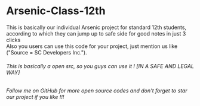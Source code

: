 # Arsenic-Class-12th
This is basically our individual Arsenic project for standard 12th students, according to which they can jump up to safe side for good notes in just 3 clicks<br>
Also you users can use this code for your project, just mention us like ("Source = SC Developers Inc.").<br>
<H6>This is basically a open src, so you guys can use it ! [IN A SAFE AND LEGAL WAY]</H6>
<h6>Follow me on GitHub for more open source codes and don't forget to star our project if you like !!!</h6>

